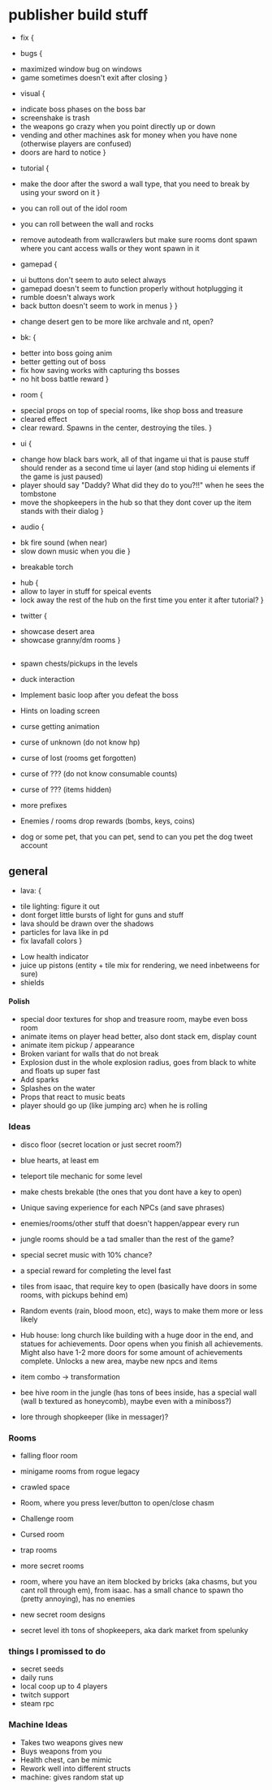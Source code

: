 # publisher build stuff

* fix {
 + bugs {
  - maximized window bug on windows
  - game sometimes doesn't exit after closing
 }

 + visual {
  - indicate boss phases on the boss bar
  - screenshake is trash
  - the weapons go crazy when you point directly up or down
  - vending and other machines ask for money when you have none (otherwise players are confused)
  - doors are hard to notice
 }

 + tutorial {
  - make the door after the sword a wall type, that you need to break by using your sword on it
 }

 + you can roll out of the idol room
 + you can roll between the wall and rocks
 + remove autodeath from wallcrawlers but make sure rooms dont spawn where you cant access walls or they wont spawn in it

 + gamepad {
  - ui buttons don't seem to auto select always
  - gamepad doesn't seem to function properly without hotplugging it
  - rumble doesn't always work
  - back button doesn't seem to work in menus
 }
}

* change desert gen to be more like archvale and nt, open?

* bk: {
 + better into boss going anim
 + better getting out of boss
 + fix how saving works with capturing ths bosses
 + no hit boss battle reward
}

* room {
 + special props on top of special rooms, like shop boss and treasure
 + cleared effect
 + clear reward. Spawns in the center, destroying the tiles. 
}

* ui {
 + change how black bars work, all of that ingame ui that is pause stuff should render as a second time ui layer (and stop hiding ui elements if the game is just paused)
 + player should say "Daddy? What did they do to you?!!" when he sees the tombstone
 + move the shopkeepers in the hub so that they dont cover up the item stands with their dialog
}

* audio {
 + bk fire sound (when near)
 + slow down music when you die
}

* breakable torch

+ hub {
 + allow to layer in stuff for speical events
 + lock away the rest of the hub on the first time you enter it after tutorial?
}

* twitter {
 + showcase desert area
 + showcase granny/dm rooms
}

##


* spawn chests/pickups in the levels

* duck interaction
* Implement basic loop after you defeat the boss
* Hints on loading screen  
* curse getting animation

* curse of unknown (do not know hp)
* curse of lost (rooms get forgotten)   
* curse of ??? (do not know consumable counts)
* curse of ??? (items hidden)
* more prefixes

* Enemies / rooms drop rewards (bombs, keys, coins)

* dog or some pet, that you can pet, send to can you pet the dog tweet account

## general

* lava: {
 + tile lighting: figure it out
 + dont forget little bursts of light for guns and stuff
 + lava should be drawn over the shadows
 + particles for lava like in pd
 + fix lavafall colors
}

* Low health indicator
* juice up pistons (entity + tile mix for rendering, we need inbetweens for sure)
* shields

#### Polish

* special door textures for shop and treasure room, maybe even boss room 
* animate items on player head better, also dont stack em, display count 
* animate item pickup / appearance
* Broken variant for walls that do not break
* Explosion dust in the whole explosion radius, goes from black to white and floats up super fast
* Add sparks
* Splashes on the water
* Props that react to music beats
* player should go up (like jumping arc) when he is rolling

### Ideas

* disco floor (secret location or just secret room?)
* blue hearts, at least em

* teleport tile mechanic for some level
* make chests brekable (the ones that you dont have a key to open)
* Unique saving experience for each NPCs (and save phrases)
* enemies/rooms/other stuff that doesn't happen/appear every run

* jungle rooms should be a tad smaller than the rest of the game?
* special secret music with 10% chance?
* a special reward for completing the level fast

* tiles from isaac, that require key to open (basically have doors in some rooms, with pickups behind em)
* Random events (rain, blood moon, etc), ways to make them more or less likely
* Hub house: long church like building with a huge door in the end, and statues for achievements. Door opens when you finish all achievements. Might also have 1-2 more doors for some amount of achievements complete. Unlocks a new area, maybe new npcs and items
* item combo -> transformation
* bee hive room in the jungle (has tons of bees inside, has a special wall (wall b textured as honeycomb), maybe even with a miniboss?)
* lore through shopkeeper (like in messager)?

### Rooms

* falling floor room
* minigame rooms from rogue legacy
* crawled space
* Room, where you press lever/button to open/close chasm
* Challenge room
* Cursed room
* trap rooms
* more secret rooms
* room, where you have an item blocked by bricks (aka chasms, but you cant roll through em), from isaac. has a small chance to spawn tho (pretty annoying), has no enemies
* new secret room designs

* secret level ith tons of shopkeepers, aka dark market from spelunky

### things I promissed to do

* secret seeds
* daily runs
* local coop up to 4 players
* twitch support
* steam rpc

### Machine Ideas

* Takes two weapons gives new 
* Buys weapons from you
* Health chest, can be mimic 
* Rework well into different structs
* machine: gives random stat up
